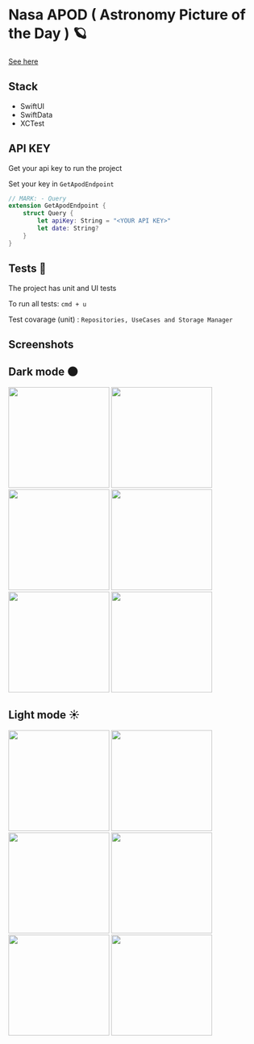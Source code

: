 # Nasa APOD ( Astronomy Picture of the Day ) 🪐

[See here](https://apod.nasa.gov/apod/astropix.html)


## Stack

- SwiftUI
- SwiftData
- XCTest

## API KEY
Get your api key to run the project

Set your key in ```GetApodEndpoint```

```swift
// MARK: - Query
extension GetApodEndpoint {
    struct Query {
        let apiKey: String = "<YOUR API KEY>"
        let date: String?
    }
}

```


## Tests 🧪

The project has unit and UI tests

To run all tests: ```cmd + u```

Test covarage (unit) : ```Repositories, UseCases and Storage Manager```

## Screenshots

## Dark mode 🌑
<img src="https://github.com/user-attachments/assets/85c5045f-b11c-4d30-b5e6-7021d232dc37" width="200" />
<img src="https://github.com/user-attachments/assets/aa07eee3-1a36-475d-b0f1-4045ae76d841" width="200" />
<img src="https://github.com/user-attachments/assets/1a7af0e9-3995-4440-bd1d-0ea310e7dbcf" width="200" />
<img src="https://github.com/user-attachments/assets/ab892183-fe58-404d-b3a0-700ca725d4a5" width="200" />
<img src="https://github.com/user-attachments/assets/85af1ddc-c796-4b6a-a17b-923466c4d5d8" width="200" />
<img src="https://github.com/user-attachments/assets/05011e79-9a80-463a-829a-0150f345daf8" width="200" />


## Light mode ☀️

<img src="https://github.com/user-attachments/assets/b51a5c1b-259b-4535-a8ab-8494e6e11cee" width="200" />
<img src="https://github.com/user-attachments/assets/9232cb62-f712-4f05-bbac-981f8e56aa77" width="200" />
<img src="https://github.com/user-attachments/assets/52b7d2ee-e521-4106-8b1a-b9675a8a2485" width="200" />
<img src="https://github.com/user-attachments/assets/89ff0dd6-9804-4870-b732-dc9abbf05bb0" width="200" />
<img src="https://github.com/user-attachments/assets/2199b693-d7ee-45db-953a-65527b16f27e" width="200" />
<img src="https://github.com/user-attachments/assets/33d11ecd-970b-4f95-9a83-f4ed0717e767" width="200" />



